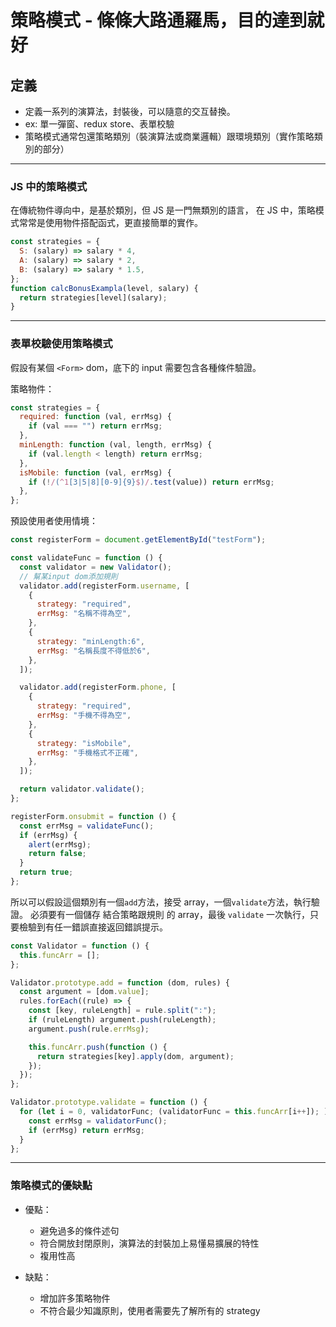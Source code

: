 # 策略模式 - 條條大路通羅馬，目的達到就好

## 定義

- 定義一系列的演算法，封裝後，可以隨意的交互替換。
- ex: 單一彈窗、redux store、表單校驗
- 策略模式通常包還策略類別（裝演算法或商業邏輯）跟環境類別（實作策略類別的部分）

---

### JS 中的策略模式

在傳統物件導向中，是基於類別，但 JS 是一門無類別的語言，
在 JS 中，策略模式常常是使用物件搭配函式，更直接簡單的實作。

```js
const strategies = {
  S: (salary) => salary * 4,
  A: (salary) => salary * 2,
  B: (salary) => salary * 1.5,
};
function calcBonusExampla(level, salary) {
  return strategies[level](salary);
}
```

---

### 表單校驗使用策略模式

假設有某個 `<Form>` dom，底下的 input 需要包含各種條件驗證。

策略物件：

```js
const strategies = {
  required: function (val, errMsg) {
    if (val === "") return errMsg;
  },
  minLength: function (val, length, errMsg) {
    if (val.length < length) return errMsg;
  },
  isMobile: function (val, errMsg) {
    if (!/(^1[3|5|8][0-9]{9}$)/.test(value)) return errMsg;
  },
};
```

預設使用者使用情境：

```js
const registerForm = document.getElementById("testForm");

const validateFunc = function () {
  const validator = new Validator();
  // 幫某input dom添加規則
  validator.add(registerForm.username, [
    {
      strategy: "required",
      errMsg: "名稱不得為空",
    },
    {
      strategy: "minLength:6",
      errMsg: "名稱長度不得低於6",
    },
  ]);

  validator.add(registerForm.phone, [
    {
      strategy: "required",
      errMsg: "手機不得為空",
    },
    {
      strategy: "isMobile",
      errMsg: "手機格式不正確",
    },
  ]);

  return validator.validate();
};

registerForm.onsubmit = function () {
  const errMsg = validateFunc();
  if (errMsg) {
    alert(errMsg);
    return false;
  }
  return true;
};
```

所以可以假設這個類別有一個`add`方法，接受 array，一個`validate`方法，執行驗證。
必須要有一個儲存 結合策略跟規則 的 array，最後 `validate` 一次執行，只要檢驗到有任一錯誤直接返回錯誤提示。

```js
const Validator = function () {
  this.funcArr = [];
};

Validator.prototype.add = function (dom, rules) {
  const argument = [dom.value];
  rules.forEach((rule) => {
    const [key, ruleLength] = rule.split(":");
    if (ruleLength) argument.push(ruleLength);
    argument.push(rule.errMsg);

    this.funcArr.push(function () {
      return strategies[key].apply(dom, argument);
    });
  });
};

Validator.prototype.validate = function () {
  for (let i = 0, validatorFunc; (validatorFunc = this.funcArr[i++]); ) {
    const errMsg = validatorFunc();
    if (errMsg) return errMsg;
  }
};
```

---

### 策略模式的優缺點

- 優點：

  - 避免過多的條件述句
  - 符合開放封閉原則，演算法的封裝加上易懂易擴展的特性
  - 複用性高

- 缺點：
  - 增加許多策略物件
  - 不符合最少知識原則，使用者需要先了解所有的 strategy
